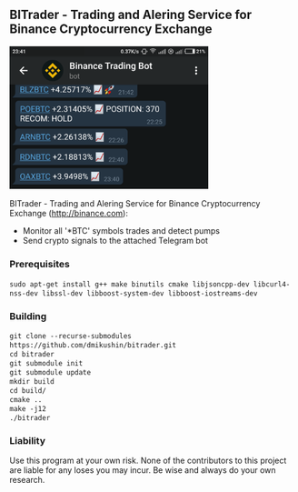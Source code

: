 ## BITrader - Trading and Alering Service for Binance Cryptocurrency Exchange

<img src="screenshot.png" width="350"/>

BITrader - Trading and Alering Service for Binance Cryptocurrency Exchange (http://binance.com):

 * Monitor all '\*BTC' symbols trades and detect pumps
 * Send crypto signals to the attached Telegram bot

### Prerequisites

```
sudo apt-get install g++ make binutils cmake libjsoncpp-dev libcurl4-nss-dev libssl-dev libboost-system-dev libboost-iostreams-dev
```

### Building

```
git clone --recurse-submodules https://github.com/dmikushin/bitrader.git
cd bitrader
git submodule init
git submodule update
mkdir build
cd build/
cmake ..
make -j12
./bitrader
```

### Liability

Use this program at your own risk. None of the contributors to this project are liable for any loses you may incur. Be wise and always do your own research.
